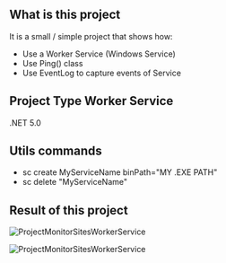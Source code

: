 
## What is this project

It is a small / simple project that shows how:
- Use a Worker Service (Windows Service)
- Use Ping() class
- Use EventLog to capture events of Service

## Project Type Worker Service

.NET 5.0

## Utils commands
- sc create MyServiceName binPath="MY .EXE PATH"
- sc delete "MyServiceName"

## Result of this project
![ProjectMonitorSitesWorkerService](https://github.com/jeftegoesdev/ProjectMonitorSitesWorkerService/blob/master/Images/EventViewer.png)

![ProjectMonitorSitesWorkerService](https://github.com/jeftegoesdev/ProjectMonitorSitesWorkerService/blob/master/Images/Services.png)